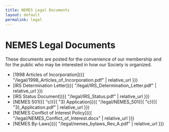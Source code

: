 ```yaml
---
title: NEMES Legal Documents
layout: default
permalink: legal
---
```


# NEMES Legal Documents

These documents are posted for the convenience of our membership and for the public who may be interested in how our Society is organized.

 + [1998 Articles of Incorporation]({{ "/legal/1998_Articles_of_Incorporation.pdf" | relative_url }})
 + [IRS Determination Letter]({{ "/legal/IRS_Determination_Letter.pdf" | relative_url }})
 + [IRS Status Document]({{ "/legal/IRS_Status.pdf" | relative_url }})
 + [NEMES 501({{ "c)({{ "3) Application]({{ "/legal/NEMES_501({{ "c)({{ "3)_Application.pdf" | relative_url }})
 + [NEMES Conflict of Interest Policy]({{ "/legal/NEMES_Conflict_of_Interest.docx" | relative_url }})
 + [NEMES By-Laws]({{ "/legal/nemes_bylaws_Rev_A.pdf" | relative_url }})
